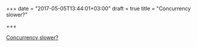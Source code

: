 +++
date = "2017-05-05T13:44:01+03:00"
draft = true
title = "Concurrency slower?"

+++

<p><a href="https://pocketgophers.com/concurrency-slower">Concurrency slower?</a></p>